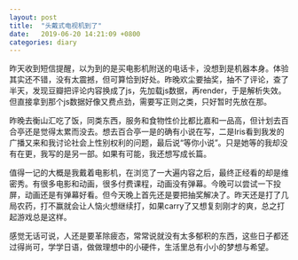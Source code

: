 ```yaml
---
layout: post
title:  "头戴式电视机到了"
date:   2019-06-20 14:21:09 +0800
categories: diary
---
```


昨天收到短信提醒，以为到的是买电影机附送的电话卡，没想到是机器本身。体验其实还不错，没有太震撼，但可算恰到好处。昨晚欢尘要抽奖，抽不了评论，查了半天，发现豆瓣把评论内容换成了js，先加载js数据，再render，于是解析失效。但直接拿到那个js数据好像又费点劲，需要写正则之类，只好暂时先放在那。

昨晚去衡山汇吃了饭，同类东西，服务和食物性价比都比嘉和一品高，但计划去百合亭还是觉得太累而没去。想去百合亭一是的确有小说在写，二是Iris看到我发的广播又来和我讨论社会上性别权利的问题，最后说“等你小说”。只是她等的我却没有在更，我写的是另一部。如果有可能，我还想写成长篇。

值得一记的大概是我戴着电影机，在浏览了一大遍内容之后，最终正经看的却是维密秀。有很多电影和动画，很多付费课程，动画没有弹幕。今晚可以尝试一下投屏，动画还是有弹幕好看。但今天晚上首先还是要把抽奖解决了。昨天还是打了几局农药，打不赢就会让人恼火想继续打，如果carry了又想复刻刚才的爽，总之打起游戏总是这样。

感觉无话可说，人还是要革除疲态，常常说就没有太多郁积的东西，这些日子都还过得尚可，学学日语，做做理想中的小硬件，生活里总有小小的梦想与希望。
